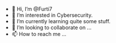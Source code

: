 - 👋 Hi, I’m @Furti7
- 👀 I’m interested in Cybersecurity.
- 🌱 I’m currently learning quite some stuff.
- 💞️ I’m looking to collaborate on ...
- 📫 How to reach me ...

<!---
Furti7/Furti7 is a ✨ special ✨ repository because its `README.md` (this file) appears on your GitHub profile.
You can click the Preview link to take a look at your changes.
--->
